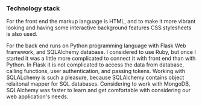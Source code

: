 ### Technology stack

For the front end the markup language is HTML, and to make it more vibrant looking and having some interactive background features CSS stylesheets is also used.

For the back end runs on Python programming language with Flask Web framework, and SQLAlchemy database. I considered to use Ruby, but once I started it was a little more complicated to connect it with front end than with Python. In Flask it is not  complicated to access the data from database, calling functions, user authentication, and passing tokens. Working with SQLALchemy is such a pleasure, because SQLAlchemy contains object relaitonal mapper for SQL databases. Considering to work with MongoDB, SQLAlchemy was faster to learn and get comfortable with considering our web application's needs. 

